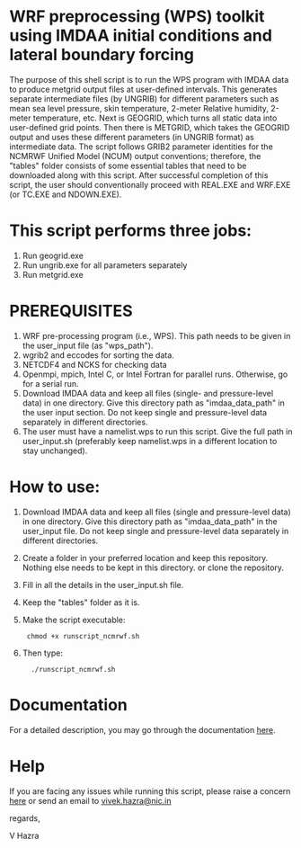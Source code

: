 # WRF preprocessing (WPS) toolkit using IMDAA initial conditions and lateral boundary forcing

The purpose of this shell script is to run the WPS program with IMDAA data to produce metgrid output files at user-defined intervals. This generates separate intermediate files (by UNGRIB) for different parameters such as mean sea level pressure, skin temperature, 2-meter Relative humidity, 2-meter temperature, etc. Next is GEOGRID, which turns all static data into user-defined grid points. Then there is METGRID, which takes the GEOGRID output and uses these different parameters (in UNGRIB format) as intermediate data. The script follows GRIB2 parameter identities for the NCMRWF Unified Model (NCUM) output conventions; therefore, the "tables" folder consists of some essential tables that need to be downloaded along with this script. After successful completion of this script, the user should conventionally proceed with REAL.EXE and WRF.EXE (or TC.EXE and NDOWN.EXE).

# This script performs three jobs:
1. Run geogrid.exe
2. Run ungrib.exe for all parameters separately
3. Run metgrid.exe

# PREREQUISITES
1. WRF pre-processing program (i.e., WPS). This path needs to be given in the user_input file (as "wps_path").
2. wgrib2 and eccodes for sorting the data.
3. NETCDF4 and NCKS for checking data
4. Openmpi, mpich, Intel C, or Intel Fortran for parallel runs. Otherwise, go for a serial run.
5. Download IMDAA data and keep all files (single- and pressure-level data) in one directory. Give this directory path as "imdaa_data_path" in the user input section. Do not keep single and pressure-level data separately in different directories.
7. The user must have a namelist.wps to run this script. Give the full path in user_input.sh (preferably keep namelist.wps in a different location to stay unchanged).

# How to use:
1. Download IMDAA data and keep all files (single and pressure-level data) in one directory. Give this directory path as "imdaa_data_path" in the user_input file. Do not keep single and pressure-level data separately in different directories.
2. Create a folder in your preferred location and keep this repository. Nothing else needs to be kept in this directory. or clone the repository.
3. Fill in all the details in the user_input.sh file.
4. Keep the "tables" folder as it is.
5. Make the script executable:

		chmod +x runscript_ncmrwf.sh
   
8. Then type:

		 ./runscript_ncmrwf.sh
# Documentation
For a detailed description, you may go through the documentation [here](https://github.com/NCMRWF/WRF_IMDAAv2/blob/main/document/WRF_IMDAA_USER_GUIDE.pdf).

# Help
If you are facing any issues while running this script, please raise a concern [here](https://github.com/NCMRWF/WRF_IMDAAv2/issues) or send an email to vivek.hazra@nic.in

regards,

V Hazra
